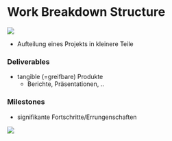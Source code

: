 # Work Breakdown Structure

![](https://cdn.discordapp.com/attachments/818403821599457280/991390803366776852/unknown.png)

- Aufteilung eines Projekts in kleinere Teile

### Deliverables
- tangible (=greifbare) Produkte
	- Berichte, Präsentationen, ..

### Milestones
- signifikante Fortschritte/Errungenschaften

![](https://cdn.discordapp.com/attachments/818403821599457280/991392042586476554/unknown.png)